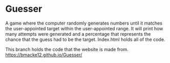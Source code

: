 # Guesser
A game where the computer randomly generates numbers until it matches the user-appointed target within the user-appointed range. 
It will print how many attempts were generated and a percentage that represents the chance that the guess had to be the target.
Index.html holds all of the code.

This branch holds the code that the website is made from. https://bmacke12.github.io/Guesser/
